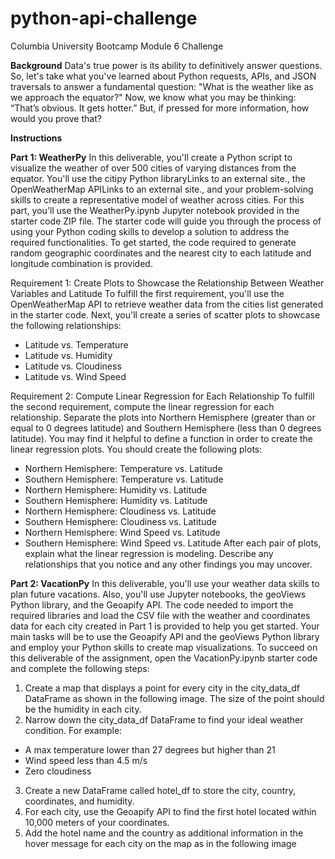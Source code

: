 # python-api-challenge
Columbia University Bootcamp Module 6 Challenge

**Background**
Data's true power is its ability to definitively answer questions. So, let's take what you've learned about Python requests, APIs, and JSON traversals to answer a fundamental question: "What is the weather like as we approach the equator?"
Now, we know what you may be thinking: “That’s obvious. It gets hotter.” But, if pressed for more information, how would you prove that?

**Instructions**

**Part 1: WeatherPy**
In this deliverable, you'll create a Python script to visualize the weather of over 500 cities of varying distances from the equator. You'll use the citipy Python libraryLinks to an external site., the OpenWeatherMap APILinks to an external site., and your problem-solving skills to create a representative model of weather across cities.
For this part, you'll use the WeatherPy.ipynb Jupyter notebook provided in the starter code ZIP file. The starter code will guide you through the process of using your Python coding skills to develop a solution to address the required functionalities.
To get started, the code required to generate random geographic coordinates and the nearest city to each latitude and longitude combination is provided.

Requirement 1: Create Plots to Showcase the Relationship Between Weather Variables and Latitude
To fulfill the first requirement, you'll use the OpenWeatherMap API to retrieve weather data from the cities list generated in the starter code. Next, you'll create a series of scatter plots to showcase the following relationships:
- Latitude vs. Temperature
- Latitude vs. Humidity
- Latitude vs. Cloudiness
- Latitude vs. Wind Speed
  
Requirement 2: Compute Linear Regression for Each Relationship
To fulfill the second requirement, compute the linear regression for each relationship. Separate the plots into Northern Hemisphere (greater than or equal to 0 degrees latitude) and Southern Hemisphere (less than 0 degrees latitude). 
You may find it helpful to define a function in order to create the linear regression plots.
You should create the following plots:
- Northern Hemisphere: Temperature vs. Latitude
- Southern Hemisphere: Temperature vs. Latitude
- Northern Hemisphere: Humidity vs. Latitude
- Southern Hemisphere: Humidity vs. Latitude
- Northern Hemisphere: Cloudiness vs. Latitude
- Southern Hemisphere: Cloudiness vs. Latitude
- Northern Hemisphere: Wind Speed vs. Latitude
- Southern Hemisphere: Wind Speed vs. Latitude
After each pair of plots, explain what the linear regression is modeling. Describe any relationships that you notice and any other findings you may uncover.

**Part 2: VacationPy**
In this deliverable, you'll use your weather data skills to plan future vacations. Also, you'll use Jupyter notebooks, the geoViews Python library, and the Geoapify API.
The code needed to import the required libraries and load the CSV file with the weather and coordinates data for each city created in Part 1 is provided to help you get started.
Your main tasks will be to use the Geoapify API and the geoViews Python library and employ your Python skills to create map visualizations.
To succeed on this deliverable of the assignment, open the VacationPy.ipynb starter code and complete the following steps:
1. Create a map that displays a point for every city in the city_data_df DataFrame as shown in the following image. The size of the point should be the humidity in each city.
2. Narrow down the city_data_df DataFrame to find your ideal weather condition. For example:
- A max temperature lower than 27 degrees but higher than 21
- Wind speed less than 4.5 m/s
- Zero cloudiness
3. Create a new DataFrame called hotel_df to store the city, country, coordinates, and humidity.
4. For each city, use the Geoapify API to find the first hotel located within 10,000 meters of your coordinates.
5. Add the hotel name and the country as additional information in the hover message for each city on the map as in the following image
